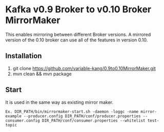 Kafka v0.9 Broker to v0.10 Broker MirrorMaker
==============
This enables mirroring between different Broker versions.
A mirrored version of the 0.10 broker can use all of the features in version 0.10.

Installation
--------------
1. git clone https://github.com/variable-kang/0.9to0.10MirrorMaker.git
2. mvn clean && mvn package

Start
--------------
It is used in the same way as existing mirror maker.

``` 
Ex. DIR_PATH/bin/mirrormaker-start.sh -daemon -loggc -name mirror-example --producer.config DIR_PATH/conf/producer.properties --consumer.config DIR_PATH/conf/consumer.properties --whitelist test-topic
```

